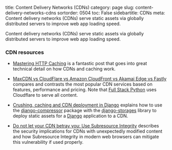 title: Content Delivery Networks (CDNs)
category: page
slug: content-delivery-networks-cdns
sortorder: 0504
toc: False
sidebartitle: CDNs
meta: Content delivery networks (CDNs) serve static assets via globally distributed servers to improve web app loading speed.


Content delivery networks (CDNs) serve static assets via globally distributed 
servers to improve web app loading speed.


### CDN resources
* [Mastering HTTP Caching](https://blog.fortrabbit.com/mastering-http-caching)
  is a fantastic post that goes into great technical detail on how CDNs and 
  caching work.

* [MaxCDN vs CloudFlare vs Amazon CloudFront vs Akamai Edge vs Fastly](https://www.codeinwp.com/blog/maxcdn-vs-cloudflare-vs-cloudfront-vs-akamai-edge-vs-fastly/)
  compares and contrasts the most popular CDN services based on features,
  performance and pricing. Note
  that [Full Stack Python](https://www.fullstackpython.com/) uses Cloudflare
  to serve all content.

* [Crushing, caching and CDN deployment in Django](https://tech.marksblogg.com/crushing-caching-cdn-django.html)
  explains how to use the 
  [django-compressor](https://github.com/django-compressor/django-compressor/) 
  package with the
  [django-storages](https://django-storages.readthedocs.io/en/latest/) library
  to deploy static assets for a [Django](/django.html) application to a CDN.

* [Do not let your CDN betray you: Use Subresource Integrity](https://hacks.mozilla.org/2015/09/subresource-integrity-in-firefox-43/)
  describes the security implications for CDNs with unexpectedly modified
  content and how Subresource Integrity in modern web browsers can mitigate
  this vulnerability if used properly.
